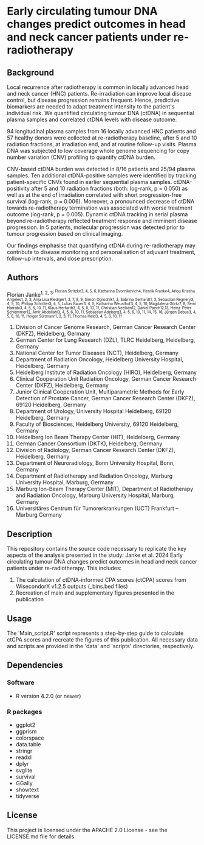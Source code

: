 # Early circulating tumour DNA changes predict outcomes in head and neck cancer patients under re-radiotherapy

## Background
Local recurrence after radiotherapy is common in locally advanced head and neck cancer (HNC) patients. Re-irradiation can improve local disease control, but disease progression remains frequent. Hence, predictive biomarkers are needed to adapt treatment intensity to the patient's individual risk. We quantified circulating tumour DNA (ctDNA) in sequential plasma samples and correlated ctDNA levels with disease outcome.

94 longitudinal plasma samples from 16 locally advanced HNC patients and 57 healthy donors were collected at re-radiotherapy baseline, after 5 and 10 radiation fractions, at irradiation end, and at routine follow-up visits. Plasma DNA was subjected to low coverage whole genome sequencing for copy number variation (CNV) profiling to quantify ctDNA burden.

CNV-based ctDNA burden was detected in 8/16 patients and 25/94 plasma samples. Ten additional ctDNA-positive samples were identified by tracking patient-specific CNVs found in earlier sequential plasma samples. ctDNA-positivity after 5 and 10 radiation fractions (both: log-rank, p = 0.050) as well as at the end of irradiation correlated with short progression-free survival (log-rank, p = 0.006). Moreover, a pronounced decrease of ctDNA towards re-radiotherapy termination was associated with worse treatment outcome (log-rank, p = 0.005). Dynamic ctDNA tracking in serial plasma beyond re-radiotherapy reflected treatment response and imminent disease progression. In 5 patients, molecular progression was detected prior to tumour progression based on clinical imaging.

Our findings emphasise that quantifying ctDNA during re-radiotherapy may contribute to disease monitoring and personalisation of adjuvant treatment, follow-up intervals, and dose prescription.

## Authors
Florian Janke<sup>1, 2, 3<sup>, Florian Stritzke3, 4, 5, 6, Katharina Dvornikovich4, Henrik Franke4, Arlou Kristina Angeles1, 2, 3, Anja Lisa Riediger1, 3, 7, 8, 9, Simon Ogrodnik1, 3, Sabrina Gerhardt1, 3, Sebastian Regnery3, 4, 5, 10, Philipp Schröter3, 4, 5, Lukas Bauer3, 4, 5, Katharina Weusthof3, 4, 5, 10, Magdalena Görtz7, 8, Semi Harrabi3, 4, 5, 6, 10, 11, Klaus Herfarth3, 4, 5, 6, 10, 11, Christian Neelsen12, Daniel Paech12,13, Heinz-Peter Schlemmer12, Amir Abdollahi3, 4, 5, 6, 10, 11, Sebastian Adeberg3, 4, 5, 6, 10, 11, 14, 15, 16, Jürgen Debus3, 4, 5, 6, 10, 11, Holger Sültmann1, 2, 3, 11, Thomas Held3, 4, 5, 6, 10, 11

1. Division of Cancer Genome Research, German Cancer Research Center (DKFZ), Heidelberg, Germany
2. German Center for Lung Research (DZL), TLRC Heidelberg, Heidelberg, Germany
3. National Center for Tumor Diseases (NCT), Heidelberg, Germany
4. Department of Radiation Oncology, Heidelberg University Hospital, Heidelberg, Germany
5. Heidelberg Institute of Radiation Oncology (HIRO), Heidelberg, Germany
6. Clinical Cooperation Unit Radiation Oncology, German Cancer Research Center (DKFZ), Heidelberg, Germany
7. Junior Clinical Cooperation Unit, Multiparametric Methods for Early Detection of Prostate Cancer, German Cancer Research Center (DKFZ), 69120 Heidelberg, Germany
8. Department of Urology, University Hospital Heidelberg, 69120 Heidelberg, Germany
9. Faculty of Biosciences, Heidelberg University, 69120 Heidelberg, Germany
10. Heidelberg Ion Beam Therapy Center (HIT), Heidelberg, Germany
11. German Cancer Consortium (DKTK), Heidelberg, Germany
12. Division of Radiology, German Cancer Research Center (DKFZ), Heidelberg, Germany
13. Department of Neuroradiology, Bonn University Hospital, Bonn, Germany
14. Department of Radiotherapy and Radiation Oncology, Marburg University Hospital, Marburg, Germany
15. Marburg Ion-Beam Therapy Center (MIT), Department of Radiotherapy and Radiation Oncology, Marburg University Hospital, Marburg, Germany
16. Universitäres Centrum für Tumorerkrankungen (UCT) Frankfurt – Marburg Germany


## Description
This repository contains the source code necessary to replicate the key aspects of the analysis presented in the study: Janke et al. 2024 Early circulating tumour DNA changes predict outcomes in head and neck
cancer patients under re-radiotherapy. This includes:
1. The calculation of ctDNA-informed CPA scores (ctCPA) scores from WisecondorX v1.2.5 outputs (_bins.bed files)
2. Recreation of main and supplementary figures presented in the publication

## Usage
The 'Main_script.R' script represents a step-by-step guide to calculate ctCPA scores and recreate the figures of this publication. All necessary data and scripts are provided in the 'data' and 'scripts' directories, respectively.

## Dependencies
### Software
- R version 4.2.0 (or newer)

### R packages
- ggplot2
- ggprism
- colorspace
- data.table
- stringr
- readxl
- dplyr
- svglite
- survival
- GGally
- showtext
- tidyverse

## License
This project is licensed under the APACHE 2.0 License - see the LICENSE.md file for details.


